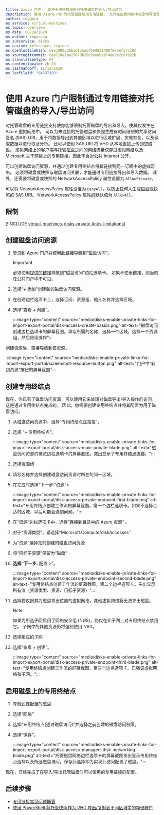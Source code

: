 ```yaml
---
title: Azure 门户 - 使用专用链接限制对托管磁盘的导入/导出访问
description: 使用 Azure 门户为托管磁盘启用专用链接。 允许在虚拟网络中安全地导出和导入磁盘。
author: roygara
ms.service: virtual-machines
ms.topic: overview
ms.date: 08/24/2020
ms.author: rogarana
ms.subservice: disks
ms.custom: references_regions
ms.openlocfilehash: 68a308952b63d15aa6db90021400f826ef575c0c
ms.sourcegitcommit: 6ab718e1be2767db2605eeebe974ee9e2c07022b
ms.translationtype: HT
ms.contentlocale: zh-CN
ms.lasthandoff: 11/12/2020
ms.locfileid: "94537180"
---
```

# <a name="use-the-azure-portal-to-restrict-importexport-access-for-managed-disks-with-private-links"></a>使用 Azure 门户限制通过专用链接对托管磁盘的导入/导出访问

对托管磁盘的专用链接支持使你能够限制托管磁盘的导出和导入，使其仅发生在 Azure 虚拟网络中。 可以为未连接的托管磁盘和快照生成有时间限制的共享访问签名 (SAS) URI，用于将数据导出到其他区域以进行区域扩展、灾难恢复，以及读取数据以进行取证分析。 还可以使用 SAS URI 将 VHD 从本地直接上传到空磁盘。 虚拟网络上的客户端与托管磁盘之间的网络流量仅穿过虚拟网络以及 Microsoft 主干网络上的专用链接，因此不会对公共 Internet 公开。

可以创建磁盘访问资源，并通过创建专用终结点将其链接到同一订阅中的虚拟网络。 必须将磁盘或快照与磁盘访问关联，才能通过专用链接导出和导入数据。 此外，还需要将磁盘或快照的 NetworkAccessPolicy 属性设置为 `AllowPrivate`。 

可以将 NetworkAccessPolicy 属性设置为 `DenyAll`，以防止任何人生成磁盘或快照的 SAS URI。 NetworkAccessPolicy 属性的默认值为 `AllowAll`。

## <a name="limitations"></a>限制

[!INCLUDE [virtual-machines-disks-private-links-limitations](../../includes/virtual-machines-disks-private-links-limitations.md)]


## <a name="create-a-disk-access-resource"></a>创建磁盘访问资源

1. 登录到 Azure 门户并使用[此链接](https://aka.ms/disksprivatelinks)导航到“磁盘访问”。

    > [!IMPORTANT]
    > 必须使用[提供的链接](https://aka.ms/disksprivatelinks)导航到“磁盘访问”边栏选项卡。 如果不使用链接，则当前在公共门户中不可见。

1. 选择“+ 添加”创建新的磁盘访问资源。
1. 在创建边栏选项卡上，选择订阅、资源组、输入名称并选择区域。
1. 选择“查看 + 创建”。

    :::image type="content" source="media/disks-enable-private-links-for-import-export-portal/disk-access-create-basics.png" alt-text="磁盘访问创建边栏选项卡的屏幕截图。填写所需的名称，选择一个区域，选择一个资源组，然后继续操作":::

创建资源后，直接导航到该资源。

:::image type="content" source="media/disks-enable-private-links-for-import-export-portal/screenshot-resource-button.png" alt-text="门户中“转到资源”按钮的屏幕截图":::

## <a name="create-a-private-endpoint"></a>创建专用终结点

现在，你已有了磁盘访问资源，可以使用它来处理对磁盘导出/导入操作的访问，这是通过专用终结点完成的。 因此，你需要创建专用终结点并将其配置为用于磁盘访问。

1. 从磁盘访问资源中，选择“专用终结点连接接”。
1. 选择 “+ 专用终结点”。

    :::image type="content" source="media/disks-enable-private-links-for-import-export-portal/disk-access-main-private-blade.png" alt-text="磁盘访问资源的概览边栏选项卡的屏幕截图。突出显示了专用终结点连接。":::

1. 选择资源组
1. 填写名称并选择创建磁盘访问资源时所在的同一区域。
1. 在完成时选择“下一步:“资源”>

    :::image type="content" source="media/disks-enable-private-links-for-import-export-portal/disk-access-private-endpoint-first-blade.png" alt-text="专用终结点创建工作流的屏幕截图，第一个边栏选项卡。如果不选择合适的区域，以后可能会遇到问题。":::

1. 在“资源”边栏选项卡中，选择“连接到目录中的 Azure 资源” 。
1. 对于“资源类型”，请选择“Microsoft.Compute/diskAccesses” 
1. 为“资源”选择先前创建的磁盘访问资源
1. 将“目标子资源”保留为“磁盘” 
1. **选择“下一步:** 配置 >”。

    :::image type="content" source="media/disks-enable-private-links-for-import-export-portal/disk-access-private-endpoint-second-blade.png" alt-text="专用终结点创建工作流的屏幕截图，第二个边栏选项卡。突出显示所有值（资源类型、资源、目标子资源）":::

1. 选择要仅限其为磁盘导出位置的虚拟网络，其他虚拟网络将无法导出磁盘。

    > [!NOTE]
    > 如果为所选子网启用了网络安全组 (NGS)，则仅在此子网上对专用终结点禁用它。 子网中的其他资源仍将强制使用 NSG。

1. 选择相应的子网
1. 选择“查看 + 创建”。

    :::image type="content" source="media/disks-enable-private-links-for-import-export-portal/disk-access-private-endpoint-third-blade.png" alt-text="专用终结点创建工作流的屏幕截图，第三个边栏选项卡。已强调虚拟网络和子网。":::

## <a name="enable-private-endpoint-on-your-disk"></a>启用磁盘上的专用终结点

1. 导航到要配置的磁盘
1. 选择“网络”
1. 选择“专用终结点(通过磁盘访问)”并选择之前创建的磁盘访问权限。
1. 选择“保存”。

    :::image type="content" source="media/disks-enable-private-links-for-import-export-portal/disk-access-managed-disk-networking-blade.png" alt-text="托管磁盘网络边栏选项卡的屏幕截图突出显示专用终结点选择以及所选磁盘访问。保存此选择即为实现此访问配置了磁盘。":::

现在，已经完成了在导入/导出托管磁盘时可以使用的专用链接的配置。

## <a name="next-steps"></a>后续步骤

- [专用链接常见问题解答](./faq-for-disks.md#private-links-for-securely-exporting-and-importing-managed-disks)
- [使用 PowerShell 将托管快照作为 VHD 导出/复制到不同区域中的存储帐户](./scripts/virtual-machines-powershell-sample-copy-snapshot-to-storage-account.md)
